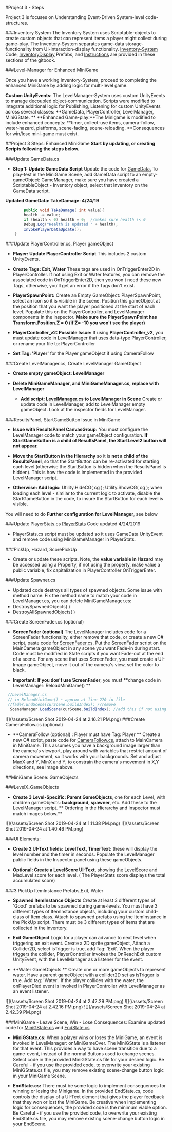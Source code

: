 #Project 3 - Steps

Project 3 is focuses on Understanding Event-Driven System-level code-structures.  

###Inventory System
The Inventory System uses Scriptable-objects to create custom objects that can represent items a player might collect during game-play.  The Inventory-System separates game-data storage-functionality from UI-interaction-display functionality. [Inventory-System ](/project-2-dictionaries-to-store-data/inventory-scriptableobject.md)Code, [InventoryDisplay](/project-2-dictionaries-to-store-data/inventory-scriptableobject/inventory-display-slot.md) Prefabs, and [Instructions](/project-2-dictionaries-to-store-data/inventory-scriptableobject/inventory-display-slot.md) are provided in these sections of the gitbook.

###Level-Manager for Enhanced MiniGame

Once you have a working Inventory-System, proceed to completing the enhanced MiniGame by adding logic for multi-level game.  

**Custom UnityEvents:** The LevelManager-System uses custom UnityEvents to manage decoupled object-communication. Scripts were modified to integrate additional logic for Publishing, Listening for custom UnityEvents across several classes: **GameData, PlayerController, LevelManager, MiniGState.
**
**Enhanced Game-play:**The Minigame is modified to include enhanced concepts:  **timer, collect-use items, camera-follow, water-hazard, platforms, scene-fading, scene-reloading. **Consequences for win/lose mini-game must exist.

##Project 3 Steps: Enhanced MiniGame 
**Start by updating, or creating Scripts following the steps below.**

###Update GameData.cs
- **Step 1: Update GameData Script** Update the code for [GameData.](/class-code-examples/gamedata-final.md)  To play-test in the MiniGame Scene, add GameData script to an empty-gameObject: GameManager, make sure you have created a ScriptableObject - Inventory object, select that Inventory on the GameData script. 

 **Updated GameData: TakeDamage: 4/24/19**

```java
        public void TakeDamage( int value){
        health -= value;
        if (health < 0) health = 0;  //makes sure health !< 0
        Debug.Log("Health is updated " + health);
        InvokePlayerDataUpdate();
    }
```

###Update PlayerController.cs, Player gameObject

- **Player:  Update PlayerController Script**   This includes 2 custom UnityEvents.

 - **Create Tags: Exit, Water** These tags are used in OnTriggerEnter2D in PlayerController. If not using Exit or Water features, you can remove the associated code in OnTriggerEnter2D, then you won't need these new Tags, otherwise, you'll get an error if the Tags don't exist.
  
 - **PlayerSpawnPoint:** Create an Empty GameObject:  PlayerSpawnPoint, select an icon so it is visible in the scene.  Position this gameObject at the position that you want the player positioned at the start of each level.  Populate this on the PlayerController, and LevelManager components in the inspector. **Make sure the PlayerSpawnPoint has Transform.Position.Z = 0 (if Z= -10 you won't see the player)**

 - **PlayerController_v2: Possible Issue:** If using **PlayerController_v2**, you must update code in LevelManager that uses data-type PlayerController, or rename your file to: PlayerController 
 - **Set Tag: 'Player'** for the Player gameObject if using CameraFollow

###Create LevelManager.cs, Create LevelManager GameObject 
 - **Create empty gameObject: LevelManager** 

- **Delete MiniGameManager, and MiniGameManager.cs, replace with LevelManager**

  - **Add script: [LevelManager.cs](/class-code-examples/levelmanager-final.md) to LevelManager in Scene**  Create or update code in LevelManager, add to LevelManager empty gameObject.  Look at the inspector fields for LevelManager.

###ResultsPanel, StartGameButton Issue in MiniGame
- **Issue with ResultsPanel CanvasGroup:**  You must configure the LevelManager code to match your gameObject configuration. **If StartGameButton is a child of ResultsPanel, the StartLevel2 button will not appear.**

 - **Move the StartButton in the Hierarchy** so it is **not a child of the ResultsPanel**, so that the StartButton can be re-activated for starting each level (otherwise the StartButton is hidden when the ResultsPanel is hidden).  This is how the code is implemented in the provided LevelManager script.

 - **Otherwise: Add logic:** Utility.HideCG( cg ); Utility.ShowCG( cg ); when loading each level - similar to the current logic to activate, disable the StartGameButton in the code, to insure the StartButton for each level is visible.

You will need to do **Further configuration for LevelManager**, see below

###Update PlayerStats.cs
 [PlayerStats](/class-code-examples/playerstats-final.md) Code updated 4/24/2019
 
- PlayerStats.cs script must be updated so it uses GameData UnityEvent and remove code using MiniGameManager in PlayerStats. 

###PickUp, Hazard, ScorePickUp 
- Create or update these scripts.  Note, the **value variable in Hazard** may be accessed using a Property, if not using the property, make value a public variable, fix capitalization in PlayerController OnTriggerEnter.

###Update Spawner.cs
- Updated code destroys all types of spawned objects. Some issue with method name:  Fix the method name to match your code in LevelManager.cs, you can delete MiniGameManager.cs:   
 - DestroySpawnedObjects( )
 - DestroyAllSpawnedObjects( )
 
###Create ScreenFader.cs (optional) 

- **ScreenFader (optional)**   The LevelManager includes code for a ScreenFader functionality, either remove that code, or create a new C# script, paste code for [ScreenFader.cs](/class-code-examples/screenfader.md).  Put the ScreenFader script on the MainCamera gameObject in any scene you want Fade-in during start.  Code must be modified in State scripts if you want Fade-out at the end of a scene.  For any scene that uses ScreenFader, you must create a UI-Image gameObject, move it out of the camera's view, set the color to black. 

- **Important:** **If you don't use ScreenFader**, you must **change code in LevelManager: ReloadMiniGame() **

```java
 //LevelManager.cs
 // in ReloadMiniGame() ~ approx at line 270 in file
 //fader.EndScene(curScene.buildIndex); //remove
  SceneManager.LoadScene(curScene.buildIndex); //add this if not using fader
```      
![](/assets/Screen Shot 2019-04-24 at 2.16.21 PM.png)
###Create CameraFollow.cs (optional) 
- **CameraFollow (optional) : Player must have Tag: Player **  Create a new C# script, paste code for [CameraFollow.cs](/cameraFollow), attach to MainCamera in MiniGame.  This assumes you have a background image larger than the camera's viewport, play around with variables that restrict amount of camera movement, so it works with your backgrounds. Set and adjust MaxX and Y, MinX and Y, to constrain the camera's movement in X,Y directions, see image above.

##MiniGame Scene: GameObjects 

###LevelX_GameObjects
- **Create 3 Level-Specific: Parent GameObjects**, one for each Level, with children gameObjects: **background, spawner,** etc.  Add these to the LevelManager script. ** Ordering in the Hierarchy and Inspector must match images below.**


![](/assets/Screen Shot 2019-04-24 at 1.11.38 PM.png)    ![](/assets/Screen Shot 2019-04-24 at 1.40.46 PM.png)

###UI Elements:

- **Create 2 UI-Text fields:  LevelText, TimerText:** these will display the level number and the timer in seconds. Populate the LevelManager public fields in the Inspector panel using these gameObjects.

 - **Optional:  Create a LevelScore UI-Text**, showing the LevelScore and MaxLevel score for each level.  ( The PlayerStats score displays the total accumulated score)
 
 ###3 PickUp ItemInstance Prefabs,Exit, Water 

- **Spawned ItemInstance Objects**  Create at least 3 different types of 'Good' prefabs to be spawned during game-levels.  You must have 3 different types of ItemInstance objects, including your custom child-class of Item class.  Attach to spawned prefabs using the ItemInstance in the PickUp script.  There must be 3 different types of items that are collected in the inventory.

- **Exit GameObject**   Logic for a player can advance to next level when triggering an exit event.
Create a 2D sprite gameObject, Attach a Collider2D, select isTrigger is true, add Tag: 'Exit'.   When the player triggers the collider, PlayerController invokes the OnReachExit custom UnityEvent, with the LevelManager as a listener for the event. 

- **Water GameObjects  **  Create one or more gameObjects to represent water.  Have a parent gameObject with a collider2D set as isTrigger is true.  Add tag: 'Water'.  If the player collides with the water, the onPlayerDied event is invoked in PlayerController with LevelManager as an event listener.

![](/assets/Screen Shot 2019-04-24 at 2.42.29 PM.png)
![](/assets/Screen Shot 2019-04-24 at 2.42.16 PM.png)
![](/assets/Screen Shot 2019-04-24 at 2.42.39 PM.png)

###MiniGame - Leave Scene, Win - Lose Consequences:
Examine updated code for  [MiniGState.cs](/class-code-examples/minigame.md) and [EndState.cs](/class-code-examples/endscenestate.md)

- **MiniGState.cs:** When a player wins or loses the MiniGame, an event is invoked in LevelManager:  onMiniGameOver.  The MiniGState is a listener for that event.  This provides a way to have scene transition due to a game-event, instead of the normal Buttons used to change scenes.  Select code in the provided MiniGState.cs file for your desired logic.  Be Careful - if you use the provided code, to overwrite your existing MiniGState.cs file, you may remove existing scene-change button logic in your MiniGame Scene. 


- **EndState.cs:**  There must be some logic to implement consequences for winning or losing the Minigame.  In the provided EndState.cs, code controls the display of a UI-Text element that gives the player feedback that they won or lost the MiniGame.  Be creative when implementing logic for consequences, the provided code is the minimum viable option.  Be Careful - if you use the provided code, to overwrite your existing EndState.cs file, you may remove existing scene-change button logic in your EndScene. 
